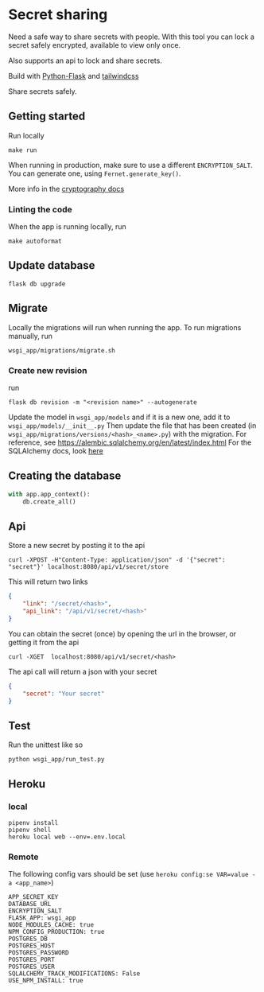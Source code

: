 # Secret sharing

Need a safe way to share secrets with people. With this tool you can lock a secret safely encrypted, available to
view only once.

Also supports an api to lock and share secrets.

Build with [Python-Flask](https://flask.palletsprojects.com/en/2.0.x/) and [tailwindcss](https://tailwindcss.com/)

Share secrets safely.

## Getting started

Run locally

    make run

When running in production, make sure to use a different `ENCRYPTION_SALT`. You can generate one, using
`Fernet.generate_key()`.

More info in the [cryptography docs](https://pypi.org/project/cryptography/)

### Linting the code

When the app is running locally, run

    make autoformat

## Update database

    flask db upgrade

## Migrate

Locally the migrations will run when running the app.
To run migrations manually, run

    wsgi_app/migrations/migrate.sh

### Create new revision

run

    flask db revision -m "<revision name>" --autogenerate

Update the model in `wsgi_app/models` and if it is a new one, add it to `wsgi_app/models/__init__.py`
Then update the file that has been created (in `wsgi_app/migrations/versions/<hash>_<name>.py`) with the migration. For reference, see https://alembic.sqlalchemy.org/en/latest/index.html
For the SQLAlchemy docs, look [here](https://docs.sqlalchemy.org/en/14/)


## Creating the database

```python
with app.app_context():
    db.create_all()
```

## Api

Store a new secret by posting it to the api

    curl -XPOST -H"Content-Type: application/json" -d '{"secret": "secret"}' localhost:8080/api/v1/secret/store

This will return two links

```json
{
    "link": "/secret/<hash>",
    "api_link": "/api/v1/secret/<hash>"
}
```

You can obtain the secret (once) by opening the url in the browser, or getting it from the api

    curl -XGET  localhost:8080/api/v1/secret/<hash>

The api call will return a json with your secret

```json
{
    "secret": "Your secret"
}
```

## Test

Run the unittest like so

    python wsgi_app/run_test.py

## Heroku

### local

    pipenv install
    pipenv shell
    heroku local web --env=.env.local

### Remote

The following config vars should be set (use `heroku config:se VAR=value -a <app_name>`)

    APP_SECRET_KEY
    DATABASE_URL
    ENCRYPTION_SALT
    FLASK_APP: wsgi_app
    NODE_MODULES_CACHE: true
    NPM_CONFIG_PRODUCTION: true
    POSTGRES_DB
    POSTGRES_HOST
    POSTGRES_PASSWORD
    POSTGRES_PORT
    POSTGRES_USER
    SQLALCHEMY_TRACK_MODIFICATIONS: False
    USE_NPM_INSTALL: true
